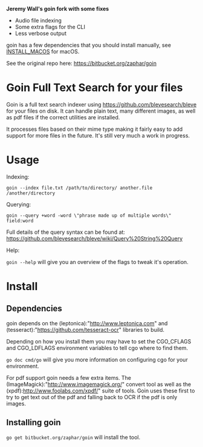**Jeremy Wall's goin fork with some fixes**

* Audio file indexing
* Some extra flags for the CLI
* Less verbose output

goin has a few dependencies that you should install manually, see [INSTALL_MACOS](INSTALL_MACOS.md) for macOS.

See the original repo here: https://bitbucket.org/zaphar/goin

Goin Full Text Search for your files
====================================

Goin is a full text search indexer using
https://github.com/blevesearch/bleve for your files on disk. It can
handle plain text, many different images, as well as pdf files if the
correct utilities are installed.

It processes files based on their mime type making it fairly easy to
add support for more files in the future. It's still very much a work
in progress.

Usage
=====

Indexing:

`goin --index file.txt /path/to/directory/ another.file /another/directory`

Querying:

`goin --query +word -word \"phrase made up of multiple words\" field:word`

Full details of the query syntax can be found at: https://github.com/blevesearch/bleve/wiki/Query%20String%20Query

Help:

`goin --help` will give you an overview of the flags to tweak it's operation.

Install
=======

Dependencies
------------

goin depends on the (leptonica):"http://www.leptonica.com" and (tesseract):"https://github.com/tesseract-ocr" libraries to build.

Depending on how you install them you may have to set the CGO_CFLAGS and CGO_LDFLAGS environment variables to tell cgo where to find them.

`go doc cmd/go` will give you more information on configuring cgo for your environment.


For pdf support goin needs a few extra items. The (ImageMagick):"http://www.imagemagick.org/" convert tool as well as the (xpdf):http://www.foolabs.com/xpdf/" suite of tools. 
Goin uses these first to try to get text out of the pdf and falling back to OCR if the pdf is only images.

Installing goin
------------------
`go get bitbucket.org/zaphar/goin` will install the tool.

